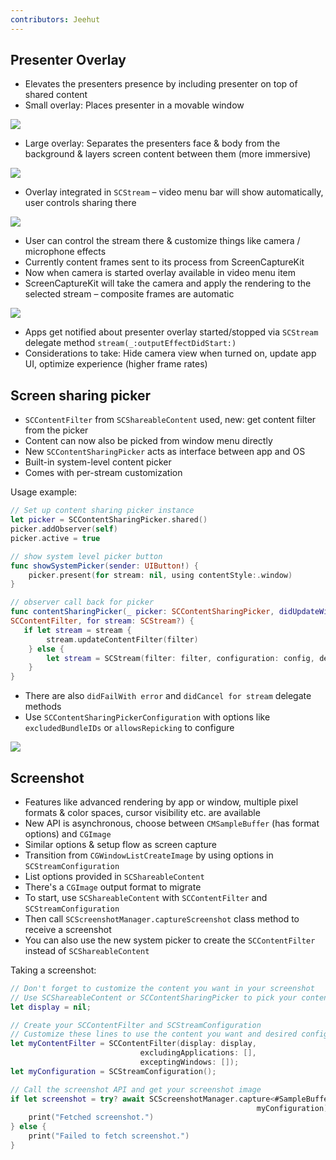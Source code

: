 ```yaml
---
contributors: Jeehut
---
```


## Presenter Overlay

- Elevates the presenters presence by including presenter on top of shared content
- Small overlay: Places presenter in a movable window

![][small]

[small]: ../../../images/notes/wwdc23/10136/small.png

- Large overlay: Separates the presenters face & body from the background & layers screen content between them (more immersive)

![][large]

[large]: ../../../images/notes/wwdc23/10136/large.png

- Overlay integrated in `SCStream` – video menu bar will show automatically, user controls sharing there

![][integration]

[integration]: ../../../images/notes/wwdc23/10136/integration.png

- User can control the stream there & customize things like camera / microphone effects
- Currently content frames sent to its process from ScreenCaptureKit
- Now when camera is started overlay available in video menu item
- ScreenCaptureKit will take the camera and apply the rendering to the selected stream – composite frames are automatic

![][flow]

[flow]: ../../../images/notes/wwdc23/10136/flow.png

- Apps get notified about presenter overlay started/stopped via `SCStream` delegate method `stream(_:outputEffectDidStart:)`
- Considerations to take: Hide camera view when turned on, update app UI, optimize experience (higher frame rates)

## Screen sharing picker

- `SCContentFilter` from `SCShareableContent` used, new: get content filter from the picker
- Content can now also be picked from window menu directly
- New `SCContentSharingPicker` acts as interface between app and OS
- Built-in system-level content picker
- Comes with per-stream customization

Usage example:
```Swift
// Set up content sharing picker instance
let picker = SCContentSharingPicker.shared()
picker.addObserver(self)
picker.active = true

// show system level picker button
func showSystemPicker(sender: UIButton!) {
    picker.present(for stream: nil, using contentStyle:.window)
}

// observer call back for picker
func contentSharingPicker(_ picker: SCContentSharingPicker, didUpdateWith filter:                                          
SCContentFilter, for stream: SCStream?) {
   if let stream = stream {
        stream.updateContentFilter(filter)
    } else {
        let stream = SCStream(filter: filter, configuration: config, delegate: self)
    }
}
```

- There are also `didFailWith error` and `didCancel for stream` delegate methods
- Use `SCContentSharingPickerConfiguration` with options like `excludedBundleIDs` or `allowsRepicking` to configure

![][customize]

[customize]: ../../../images/notes/wwdc23/10136/customize.png

## Screenshot

- Features like advanced rendering by app or window, multiple pixel formats & color spaces, cursor visibility etc. are available
- New API is asynchronous, choose between `CMSampleBuffer` (has format options) and `CGImage`
- Similar options & setup flow as screen capture
- Transition from `CGWindowListCreateImage` by using options in `SCStreamConfiguration`
- List options provided in `SCShareableContent`
- There's a `CGImage` output format to migrate
- To start, use `SCShareableContent` with `SCContentFilter` and `SCStreamConfiguration`
- Then call `SCScreenshotManager.captureScreenshot` class method to receive a screenshot
- You can also use the new system picker to create the `SCContentFilter` instead of `SCShareableContent`

Taking a screenshot:

```Swift
// Don't forget to customize the content you want in your screenshot
// Use SCShareableContent or SCContentSharingPicker to pick your content
let display = nil;

// Create your SCContentFilter and SCStreamConfiguration
// Customize these lines to use the content you want and desired config options
let myContentFilter = SCContentFilter(display: display,
                             excludingApplications: [],
                             exceptingWindows: []);
let myConfiguration = SCStreamConfiguration();

// Call the screenshot API and get your screenshot image
if let screenshot = try? await SCScreenshotManager.capture<#SampleBuffer|Image#>(contentFilter: myContentFilter, configuration:
                                                       myConfiguration) {
    print("Fetched screenshot.")
} else {
    print("Failed to fetch screenshot.")
}
```
